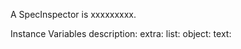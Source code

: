 A SpecInspector is xxxxxxxxx.Instance Variables	description:		<Object>	extra:		<Object>	list:		<Object>	object:		<Object>	text:		<Object>	windowWidth:		<Object>description	- xxxxxextra	- xxxxxlist	- xxxxxobject	- xxxxxtext	- xxxxxwindowWidth	- xxxxx